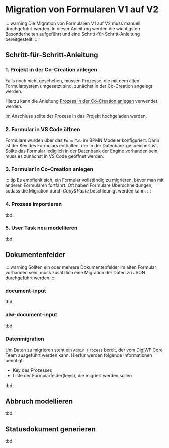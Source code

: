 # Migration von Formularen V1 auf V2

::: warning
Die Migration von Formularen V1 auf V2 muss manuell durchgeführt werden.
In dieser Anleitung werden die wichtigsten Besonderheiten aufgeführt
und eine Schritt-für-Schritt-Anleitung bereitgestellt.
:::

## Schritt-für-Schritt-Anleitung

### 1. Projekt in der Co-Creation anlegen

Falls noch nicht geschehen, müssen Prozesse, die mit dem alten Formularsystem umgesetzt sind, zunächst in der
Co-Creation angelegt werden.

Hierzu kann die Anleitung [Prozess in der Co-Creation anlegen](../co-creation/README.md) verwendet werden.

Im Anschluss sollte der Prozess in das Projekt hochgeladen werden.

### 2. Formular in VS Code öffnen

Formulare wurden über das `Form Tab` im BPMN Modeler konfiguriert.
Darin ist der Key des Formulars enthalten, der in der Datenbank gespeichert ist.
Sollte das Formular lediglich in der Datenbank der Engine vorhanden sein, muss es zunächst in VS Code geöffnet werden.

### 3. Formular in Co-Creation anlegen

::: tip
Es empfiehlt sich, ein Formular vollständig zu migrieren, bevor man mit anderen Formularen fortfährt.
Oft haben Formulare Überschneidungen, sodass die Migration durch *Copy&Paste* beschleunigt werden kann.
:::

### 4. Prozess importieren

tbd.

### 5. User Task neu modellieren

tbd.

## Dokumentenfelder

::: warning
Sollten ein oder mehrere Dokumentenfelder im alten Formular vorhanden sein, muss zusätzlich eine Migration der Daten zu
JSON durchgeführt werden.
:::

### document-input

tbd.

### alw-document-input

tbd.

### Datenmigration

Um Daten zu migrieren steht ein ``Admin Prozess`` bereit, der vom DigiWF Core Team ausgeführt werden kann.
Hierfür werden folgende Informationen benötigt:

- Key des Prozesses
- Liste der Formularfelder(keys), die migriert werden sollen

tbd.

## Abbruch modellieren

tbd.

## Statusdokument generieren

tbd.